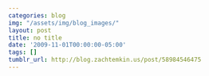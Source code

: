 ```yaml
---
categories: blog
img: "/assets/img/blog_images/" 
layout: post
title: no title
date: '2009-11-01T00:00:00-05:00'
tags: []
tumblr_url: http://blog.zachtemkin.us/post/58984546475
---
```

